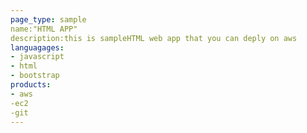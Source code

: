 ```yaml
---
page_type: sample
name:"HTML APP"
description:this is sampleHTML web app that you can deply on aws
languagages:
- javascript
- html
- bootstrap
products:
- aws
-ec2
-git
---
```

